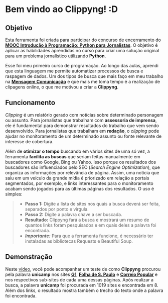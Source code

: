 # Bem vindo ao Clippyng! :D


## Objetivo

Esta ferramenta foi criada para participar do concurso de encerramento do **[MOOC Introdução à Programação: Python para Jornalistas](https://journalismcourses.org/course/view.php?id=60)**. O objetivo é aplicar as habilidades aprendidas no curso para criar uma solução original para um problema jornalístico utilizando **Python**.

Esse foi meu primeiro curso de programação. Ao longo das aulas, aprendi que esta linguagem me permite automatizar processos de busca e raspagem de dados. Um dos tipos de busca que mais faço em meu trabalho na [**Mensagem Comunicação**](http://www.mensagemcomunicacao.com.br/) e que mais me toma tempo é a realização de clipagens online, o que me motivou a criar a **Clippyng**.

## Funcionamento
*Clipping* é um relatório gerado com notícias sobre determinado personagem ou assunto. Para jornalistas que trabalham com **assessoria de imprensa**, ele é fundamental para demonstrar resultados do trabalho que vem sendo desenvolvido. Para jornalistas que trabalham em **redação**, o *clipping* pode ajudar no monitoramento de um determinado assunto ou fonte relevante de interesse de cobertura.

Além de **otimizar o tempo** buscando em vários sites de uma só vez, a ferramenta **facilita as buscas** que seriam feitas manualmente em buscadores como Google, Bing ou Yahoo. Isso porque os resultados dos buscadores são influenciados pelo SEO (*Search Engine Optimization*), que organiza as informações por relevância de página. Assim, uma notícia que saiu em um veículo da grande mídia é priorizado em relação a portais segmentados, por exemplo, e links interessantes para o monitoramento acabam sendo jogados para as últimas páginas dos resultados. O uso é simples:

>- **Passo 1:** Digite a lista de sites nos quais a busca deverá ser feita, separados por ponto e vírgula.
>- **Passo 2:** Digite a palavra chave a ser buscada.
>- **Resultado:** Clippyng fará a busca e mostrará um resumo de quantos links foram pesquisados e em quais deles a palavra foi encontrada.
>- ***Importante:*** Para que a ferramenta funcione, é necessário ter instaladas as bibliotecas Requests e Beautiful Soup.

## Demonstração
Neste [vídeo](https://youtu.be/Fm04JxZPTpU), você pode acompanhar um teste de como **Clippyng** procurou pela palavra **unicamp** nos sites **[G1](http://g1.globo.com/)**, **[Folha de S. Paulo](https://www.folha.uol.com.br/)** e **[Correio Popular](http://correio.rac.com.br/)** e nos respectivos sub-sites de cada uma dessas páginas. Após realizar a busca, a palavra **unicamp** foi procurada em 1019 sites e encontrada em 8. Além dos links, o resultado mostra também o trecho do texto onde a palavra foi encontrada. 
